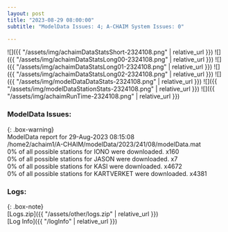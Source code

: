 ```yaml
---
layout: post
title: "2023-08-29 08:00:00"
subtitle: "ModelData Issues: 4; A-CHAIM System Issues: 0"

---
```


![]({{ "/assets/img/achaimDataStatsShort-2324108.png" | relative_url }})
![]({{ "/assets/img/achaimDataStatsLong00-2324108.png" | relative_url }})
![]({{ "/assets/img/achaimDataStatsLong01-2324108.png" | relative_url }})
![]({{ "/assets/img/achaimDataStatsLong02-2324108.png" | relative_url }})
![]({{ "/assets/img/modelDataDataStats-2324108.png" | relative_url }})
![]({{ "/assets/img/modelDataStationStats-2324108.png" | relative_url }})
![]({{ "/assets/img/achaimRunTime-2324108.png" | relative_url }})


### ModelData Issues:  
  
{: .box-warning}  
 ModelData report for 29-Aug-2023 08:15:08   
 /home2/achaim1/A-CHAIM/modelData/2023/241/08/modelData.mat   
 0% of all possible stations for IONO were downloaded. x160   
 0% of all possible stations for JASON were downloaded. x7   
 0% of all possible stations for KASI were downloaded. x4672   
 0% of all possible stations for KARTVERKET were downloaded. x4381   
  


### Logs:  
  
{: .box-note}  
[Logs.zip]({{ "/assets/other/logs.zip" | relative_url }})  
[Log Info]({{ "/logInfo" | relative_url }})  
